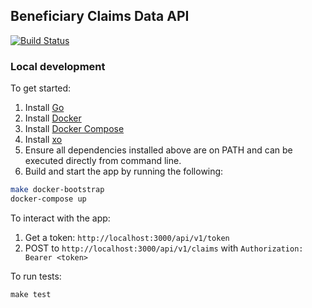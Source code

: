 ## Beneficiary Claims Data API

[![Build Status](https://travis-ci.org/CMSgov/bcda-app.svg?branch=master)](https://travis-ci.org/CMSgov/bcda-app)

### Local development

To get started:

1. Install [Go](https://golang.org/doc/install)
2. Install [Docker](https://docs.docker.com/install/)
3. Install [Docker Compose](https://docs.docker.com/compose/install/)
4. Install [xo](https://github.com/xo/xo)
5. Ensure all dependencies installed above are on PATH and can be executed directly from command line.
6. Build and start the app by running the following:
```sh
make docker-bootstrap
docker-compose up
```

To interact with the app:
1) Get a token: `http://localhost:3000/api/v1/token`
2) POST to `http://localhost:3000/api/v1/claims` with `Authorization: Bearer <token>`


To run tests:
```
make test
```

